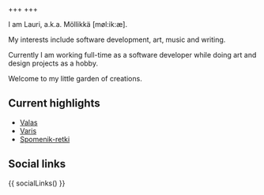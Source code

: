 +++
+++

I am Lauri, a.k.a. Möllikkä [møl:ik:æ].

My interests include software development, art, music and writing.

Currently I am working full-time as a software developer while doing art and design projects as a hobby.

Welcome to my little garden of creations.

## Current highlights

- [Valas](@/artwork/paintings/2023-valas/index.md)
- [Varis](@/artwork/paintings/2023-valas/index.md)
- [Spomenik-retki](@/text/2023-spomenik-retki/index.md)

## Social links

{{
    socialLinks()
}}